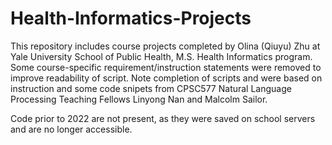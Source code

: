 # Health-Informatics-Projects

This repository includes course projects completed by Olina (Qiuyu) Zhu at Yale University School of Public Health, M.S. Health Informatics program. Some course-specific requirement/instruction statements were removed to improve readability of script. Note completion of scripts and were based on instruction and some code snipets from CPSC577 Natural Language Processing Teaching Fellows Linyong Nan and Malcolm Sailor. 

Code prior to 2022 are not present, as they were saved on school servers and are no longer accessible. 
